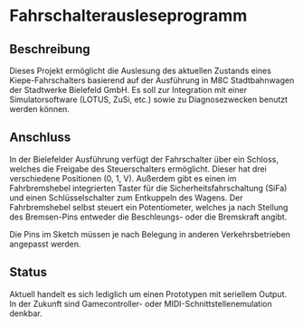 # Fahrschalterausleseprogramm

## Beschreibung
Dieses Projekt ermöglicht die Auslesung des aktuellen Zustands eines Kiepe-Fahrschalters basierend auf der Ausführung in M8C Stadtbahnwagen der Stadtwerke Bielefeld GmbH.
Es soll zur Integration mit einer Simulatorsoftware (LOTUS, ZuSi, etc.) sowie zu Diagnosezwecken benutzt werden können.


## Anschluss
In der Bielefelder Ausführung verfügt der Fahrschalter über ein Schloss, welches die Freigabe des Steuerschalters ermöglicht. Dieser hat drei verschiedene Positionen (0, 1, V).
Außerdem gibt es einen im Fahrbremshebel integrierten Taster für die Sicherheitsfahrschaltung (SiFa) und einen Schlüsselschalter zum Entkuppeln des Wagens.
Der Fahrbremshebel selbst steuert ein Potentiometer, welches ja nach Stellung des Bremsen-Pins entweder die Beschleungs- oder die Bremskraft angibt.

Die Pins im Sketch müssen je nach Belegung in anderen Verkehrsbetrieben angepasst werden.

## Status
Aktuell handelt es sich lediglich um einen Prototypen mit seriellem Output. In der Zukunft sind Gamecontroller- oder MIDI-Schnittstellenemulation denkbar.

